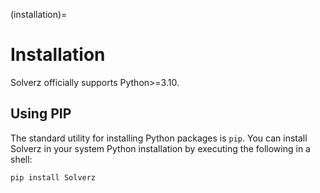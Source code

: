 (installation)=

# Installation

Solverz officially supports Python>=3.10.

## Using PIP

The standard utility for installing Python packages is ``pip``.  You
can install Solverz in your system Python installation by executing
the following in a shell:

```shell
pip install Solverz
```
